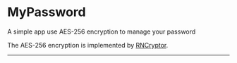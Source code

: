 # MyPassword

A simple app use AES-256 encryption to manage your password

The AES-256 encryption is implemented by [RNCryptor](https://github.com/RNCryptor/RNCryptor).

---
